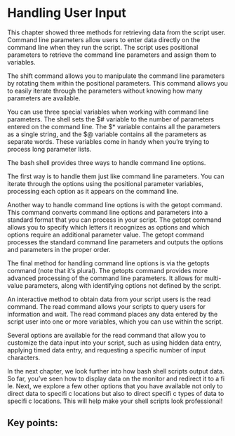 # Handling User Input
This chapter showed three methods for retrieving data from the script user. Command line parameters allow users to enter data directly on the command line when they run the script. The script uses positional parameters to retrieve the command line parameters and assign them to variables.

The shift command allows you to manipulate the command line parameters by rotating them within the positional parameters. This command allows you to easily iterate through the parameters without knowing how many parameters are available.

You can use three special variables when working with command line parameters. The shell sets the $# variable to the number of parameters entered on the command line. The $* variable contains all the parameters as a single string, and the $@ variable contains all the parameters as separate words. These variables come in handy when you’re trying to process long parameter lists.

The bash shell provides three ways to handle command line options.

The first way is to handle them just like command line parameters. You can iterate through the options using the positional parameter variables, processing each option as it appears on the command line.

Another way to handle command line options is with the getopt command. This command converts command line options and parameters into a standard format that you can process in your script. The getopt command allows you to specify which letters it recognizes as options and which options require an additional parameter value. The getopt command processes the standard command line parameters and outputs the options and parameters in the proper order.

The final method for handling command line options is via the getopts command (note that it’s plural). The getopts command provides more advanced processing of the command line parameters. It allows for multi-value parameters, along with identifying options not defined by the script.

An interactive method to obtain data from your script users is the read command. The read command allows your scripts to query users for information and wait. The read command places any data entered by the script user into one or more variables, which you can use within the script.

Several options are available for the read  command that allow you to customize the data input into your script, such as using hidden data entry, applying timed data entry, and requesting a specific number of input characters.

In the next chapter, we look further into how bash shell scripts output data. So far, you’ve seen how to display data on the monitor and redirect it to a fi le. Next, we explore a few other options that you have available not only to direct data to specifi c locations but also to direct specifi c types of data to specifi c locations. This will help make your shell scripts look professional!

## Key points:
